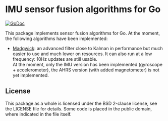 # IMU sensor fusion algorithms for Go

[![GoDoc](https://godoc.org/github.com/aykevl/fusion?status.svg)](https://godoc.org/github.com/aykevl/fusion)

This package implements sensor fusion algorithms for Go. At the moment, the
following algorithms have been implemented:

  * [Madgwick](https://x-io.co.uk/open-source-imu-and-ahrs-algorithms/): an
    advanced filter close to Kalman in performance but much easier to use and
    much lower on resources. It can also run at a low frequency: 10Hz updates
    are still usable.  
    At the moment, only the IMU version has been implemented (gyroscope +
    accelerometer), the AHRS version (with added magnetometer) is not yet
    implemented.

## License

This package as a whole is licensed under the BSD 2-clause license, see the
LICENSE file for details. Some code is placed in the public domain, where
indicated in the file itself.
